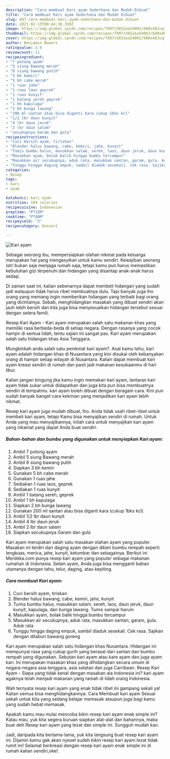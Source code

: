 ```yaml
---
description: "Cara membuat Kari ayam Sederhana dan Mudah Dibuat"
title: "Cara membuat Kari ayam Sederhana dan Mudah Dibuat"
slug: 697-cara-membuat-kari-ayam-sederhana-dan-mudah-dibuat
date: 2021-02-13T00:44:30.359Z
image: https://img-global.cpcdn.com/recipes/f897c5652ea54002/680x482cq70/kari-ayam-foto-resep-utama.jpg
thumbnail: https://img-global.cpcdn.com/recipes/f897c5652ea54002/680x482cq70/kari-ayam-foto-resep-utama.jpg
cover: https://img-global.cpcdn.com/recipes/f897c5652ea54002/680x482cq70/kari-ayam-foto-resep-utama.jpg
author: Benjamin Bowers
ratingvalue: 3.6
reviewcount: 11
recipeingredient:
- "7 potong ayam"
- "5 siung Bawang merah"
- "6 siung bawang putih"
- "3 bh kemiri"
- "5 bh cabe merah"
- "1 ruas jahe"
- "1 ruas laos geprek"
- "1 ruas kunyit"
- "1 batang sereh geprek"
- "1 bh kapulaga"
- "2 bh bunga lawang"
- "200 ml santan atau bisa diganti kara cukup 1bks kcl"
- "1/2 lbr daun kunyit"
- "4 lbr daun jeruk"
- "2 lbr daun salam"
- "secukupnya Garam dan gula"
recipeinstructions:
- "Cuci bersih ayam, tiriskan"
- "Blender halus bawang, cabe, kemiri, jahe, kunyit"
- "Tumis bumbu halus, masukkan salam, sereh, laos, daun jeruk, daun kunyit, kapulaga, dan bunga lawang. Tumis sampai harum"
- "Masukkan ayam, bolak balik hingga bumbu tercampur"
- "Masukkan air secukupnya, aduk rata, masukkan santan, garam, gula. Aduk rata"
- "Tunggu hingga daging empuk, sambil diaduk sesekali. Cek rasa. Sajikan dengan ditaburi bawang goreng"
categories:
- Resep
tags:
- kari
- ayam

katakunci: kari ayam 
nutrition: 169 calories
recipecuisine: Indonesian
preptime: "PT15M"
cooktime: "PT40M"
recipeyield: "3"
recipecategory: Dessert

---
```



![Kari ayam](https://img-global.cpcdn.com/recipes/f897c5652ea54002/680x482cq70/kari-ayam-foto-resep-utama.jpg)

Sebagai seorang ibu, mempersiapkan olahan nikmat pada keluarga merupakan hal yang mengasyikan untuk kamu sendiri. Kewajiban seorang istri bukan saja menjaga rumah saja, tetapi kamu pun harus memastikan kebutuhan gizi terpenuhi dan hidangan yang disantap anak-anak harus sedap.

Di zaman  saat ini, kalian sebenarnya dapat membeli hidangan yang sudah jadi walaupun tidak harus ribet membuatnya dulu. Tapi banyak juga lho orang yang memang ingin memberikan hidangan yang terbaik bagi orang yang dicintainya. Sebab, menghidangkan masakan yang dibuat sendiri akan jauh lebih bersih dan kita juga bisa menyesuaikan hidangan tersebut sesuai dengan selera famili. 

Resep Kari Ayam - Kari ayam merupakan salah satu makanan khas yang memiliki rasa berbeda-beda di setiap negara. Dengan rasanya yang cocok hampir di semua lidah, tentu sajian ini sangat pas. Kari ayam merupakan salah satu hidangan khas Asia Tenggara.

Mungkinkah anda salah satu penikmat kari ayam?. Asal kamu tahu, kari ayam adalah hidangan khas di Nusantara yang kini disukai oleh kebanyakan orang di hampir setiap wilayah di Nusantara. Kalian dapat membuat kari ayam kreasi sendiri di rumah dan pasti jadi makanan kesukaanmu di hari libur.

Kalian jangan bingung jika kamu ingin memakan kari ayam, lantaran kari ayam tidak sukar untuk didapatkan dan juga kita pun bisa membuatnya sendiri di tempatmu. kari ayam boleh dibuat dengan beragam cara. Kini pun sudah banyak banget cara kekinian yang menjadikan kari ayam lebih nikmat.

Resep kari ayam juga mudah dibuat, lho. Anda tidak usah ribet-ribet untuk membeli kari ayam, tetapi Kamu bisa menyajikan sendiri di rumah. Untuk Anda yang mau menyajikannya, inilah cara untuk menyajikan kari ayam yang nikamat yang dapat Anda buat sendiri.

<!--inarticleads1-->

##### Bahan-bahan dan bumbu yang digunakan untuk menyiapkan Kari ayam:

1. Ambil 7 potong ayam
1. Ambil 5 siung Bawang merah
1. Ambil 6 siung bawang putih
1. Siapkan 3 bh kemiri
1. Gunakan 5 bh cabe merah
1. Gunakan 1 ruas jahe
1. Sediakan 1 ruas laos, geprek
1. Sediakan 1 ruas kunyit
1. Ambil 1 batang sereh, geprek
1. Ambil 1 bh kapulaga
1. Siapkan 2 bh bunga lawang
1. Gunakan 200 ml santan atau bisa diganti kara (cukup 1bks kcl)
1. Ambil 1/2 lbr daun kunyit
1. Ambil 4 lbr daun jeruk
1. Ambil 2 lbr daun salam
1. Siapkan secukupnya Garam dan gula


Kari ayam merupakan salah satu masakan olahan ayam yang populer. Masakan ini terdiri dari daging ayam dengan diberi bumbu rempah seperti lengkuas, merica, jahe, kunyit, ketumbar dan sebagainya. Berikut ini Merdeka.com punya resep kari ayam yang populer sebagai makanan rumahan di Indonesia. Selain ayam, Anda juga bisa mengganti bahan utamanya dengan tahu, telur, daging, atau kepiting. 

<!--inarticleads2-->

##### Cara membuat Kari ayam:

1. Cuci bersih ayam, tiriskan
1. Blender halus bawang, cabe, kemiri, jahe, kunyit
1. Tumis bumbu halus, masukkan salam, sereh, laos, daun jeruk, daun kunyit, kapulaga, dan bunga lawang. Tumis sampai harum
1. Masukkan ayam, bolak balik hingga bumbu tercampur
1. Masukkan air secukupnya, aduk rata, masukkan santan, garam, gula. Aduk rata
1. Tunggu hingga daging empuk, sambil diaduk sesekali. Cek rasa. Sajikan dengan ditaburi bawang goreng


Kari ayam merupakan salah satu hidangan khas Nusantara. HIdangan ini mempunyai rasa yang cukup gurih yang berasal dari santan dan bumbu rempah yang digunakan. Sebutan kari ayam atau kare ayam dan juga ayam kari. Ini merupakan masakan khas yang dihidangkan secara umum di negara-negara asia tenggara, asia selatan dan juga Carribean. Resep Kari Ayam - Siapa yang tidak kenal dengan masakan ala Indonesia ini? kari ayam agaknya telah menjadi makanan yang ramah di lidah orang Indonesia. 

Wah ternyata resep kari ayam yang enak tidak ribet ini gampang sekali ya! Kalian semua bisa menghidangkannya. Cara Membuat kari ayam Sesuai sekali untuk kita yang sedang belajar memasak ataupun juga bagi kamu yang sudah hebat memasak.

Apakah kamu mau mulai mencoba bikin resep kari ayam enak simple ini? Kalau mau, yuk kita segera buruan siapkan alat-alat dan bahannya, maka buat deh Resep kari ayam yang lezat dan simple ini. Sungguh mudah kan. 

Jadi, daripada kita berlama-lama, yuk kita langsung buat resep kari ayam ini. Dijamin kamu gak akan nyesel sudah bikin resep kari ayam lezat tidak rumit ini! Selamat berkreasi dengan resep kari ayam enak simple ini di rumah kalian sendiri,oke!.

